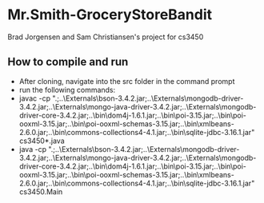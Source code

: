 # Mr.Smith-GroceryStoreBandit
Brad Jorgensen and Sam Christiansen's project for cs3450
## How to compile and run
* After cloning, navigate into the src folder in the command prompt
* run the following commands:
 * javac -cp ".;..\Externals\bson-3.4.2.jar;..\Externals\mongodb-driver-3.4.2.jar;..\Externals\mongo-java-driver-3.4.2.jar;..\Externals\mongodb-driver-core-3.4.2.jar;..\bin\dom4j-1.6.1.jar;..\bin\poi-3.15.jar;..\bin\poi-ooxml-3.15.jar;..\bin\poi-ooxml-schemas-3.15.jar;..\bin\xmlbeans-2.6.0.jar;..\bin\commons-collections4-4.1.jar;..\bin\sqlite-jdbc-3.16.1.jar" cs3450\*.java
 * java -cp ".;..\Externals\bson-3.4.2.jar;..\Externals\mongodb-driver-3.4.2.jar;..\Externals\mongo-java-driver-3.4.2.jar;..\Externals\mongodb-driver-core-3.4.2.jar;..\bin\dom4j-1.6.1.jar;..\bin\poi-3.15.jar;..\bin\poi-ooxml-3.15.jar;..\bin\poi-ooxml-schemas-3.15.jar;..\bin\xmlbeans-2.6.0.jar;..\bin\commons-collections4-4.1.jar;..\bin\sqlite-jdbc-3.16.1.jar" cs3450.Main
